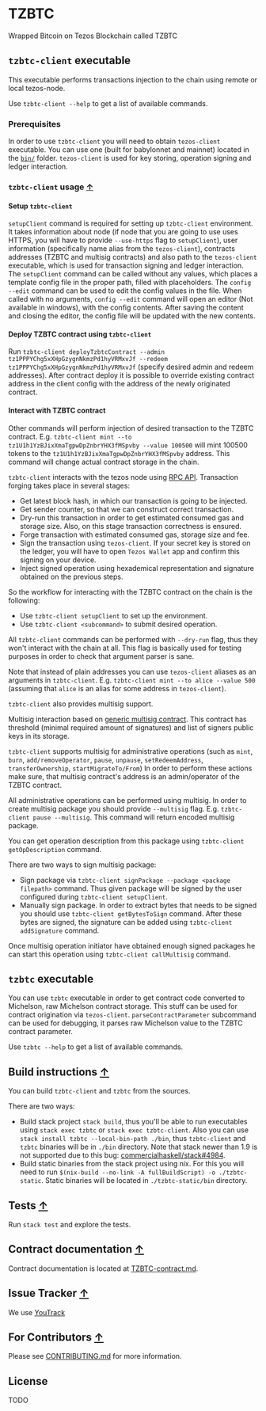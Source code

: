 <!--
 - SPDX-FileCopyrightText: 2019 Bitcoin Suisse
 -
 - SPDX-License-Identifier: LicenseRef-Proprietary
 -->

# TZBTC

Wrapped Bitcoin on Tezos Blockchain called TZBTC

## `tzbtc-client` executable

This executable performs transactions injection to the chain using remote or local
tezos-node.

Use `tzbtc-client --help` to get a list of available commands.

### Prerequisites

In order to use `tzbtc-client` you will need to obtain `tezos-client`
executable. You can use one (built for babylonnet and mainnet) located in the
[`bin/`](bin/) folder. `tezos-client` is used for key storing, operation signing and
ledger interaction.

### `tzbtc-client` usage [↑](#tzbtc-client-executable)

#### Setup `tzbtc-client`
`setupClient` command is required for setting up `tzbtc-client`
environment. It takes information about node (if node that you are going to use
uses HTTPS, you will have to provide `--use-https` flag to `setupClient`),
user information (specifically name alias from the `tezos-client`), contracts addresses
(TZBTC and multisig contracts)
and also path to the `tezos-client` executable, which is used for
transaction signing and ledger interaction. The `setupClient` command
can be called without any values, which places a template config file in
the proper path, filled with placeholders. The `config --edit` command
can be used to edit the config values in the file. When called with no
arguments, `config --edit` command will open an editor (Not available in
windows), with the config contents. After saving the content and
closing the editor, the config file will be updated with the new
contents.

#### Deploy TZBTC contract using `tzbtc-client`

Run `tzbtc-client deployTzbtcContract --admin tz1PPPYChg5xXHpGzygnNkmzPd1hyVRMxvJf --redeem tz1PPPYChg5xXHpGzygnNkmzPd1hyVRMxvJf`
(specify desired admin and redeem addresses). After contract deploy it is possible to override existing contract address in the
client config with the address of the newly originated contract.

#### Interact with TZBTC contract

Other commands will perform injection of desired transaction to the
TZBTC contract. E.g. `tzbtc-client mint --to tz1U1h1YzBJixXmaTgpwDpZnbrYHX3fMSpvby --value 100500`
will mint 100500 tokens to the `tz1U1h1YzBJixXmaTgpwDpZnbrYHX3fMSpvby` address.
This command will change actual contract storage in the chain.

`tzbtc-client` interacts with the tezos node using [RPC API](https://tezos.gitlab.io/api/rpc.html).
Transaction forging takes place in several stages:

* Get latest block hash, in which our transaction is going to be injected.
* Get sender counter, so that we can construct correct transaction.
* Dry-run this transaction in order to get estimated consumed gas and storage size.
Also, on this stage transaction correctness is ensured.
* Forge transaction with estimated consumed gas, storage size and fee.
* Sign the transaction using `tezos-client`. If your secret key is stored on the
ledger, you will have to open `Tezos Wallet` app and confirm this signing on
your device.
* Inject signed operation using hexademical representation and signature obtained
on the previous steps.


So the workflow for interacting with the TZBTC contract on the chain is the following:
* Use `tzbtc-client setupClient` to set up the environment.
* Use `tzbtc-client <subcommand>` to submit desired operation.

All `tzbtc-client` commands can be performed with `--dry-run` flag, thus they won't
interact with the chain at all. This flag is basically used for testing purposes in
order to check that argument parser is sane.

Note that instead of plain addresses you can use `tezos-client` aliases as an arguments
in `tzbtc-client`. E.g. `tzbtc-client mint --to alice --value 500` (assuming that
`alice` is an alias for some address in `tezos-client`).

`tzbtc-client` also provides multisig support.

Multisig interaction based on [generic multisig contract](contracts/MultiSigGeneric.tz).
This contract has threshold (minimal required amount of signatures) and list of signers
public keys in its storage.

`tzbtc-client` supports multisig for administrative operations (such as `mint`, `burn`,
`add/removeOperator`, `pause`, `unpause`, `setRedeemAddress`, `transferOwnership`,
`startMigrateTo/From`)
In order to perform these actions make sure, that multisig contract's address is
an admin/operator of the TZBTC contract.

All administrative operations can be performed using multisig.
In order to create multisig package you should provide `--multisig` flag.
E.g. `tzbtc-client pause --multisig`. This command will return encoded multisig package.

You can get operation description from this package using `tzbtc-client getOpDescription` command.

There are two ways to sign multisig package:
* Sign package via `tzbtc-client signPackage --package <package filepath>` command.
Thus given package will be signed by the user configured during `tzbtc-client setupClient`.
* Manually sign package. In order to extract bytes that needs to be signed you should use
`tzbtc-client getBytesToSign` command. After these bytes are signed, the signature can be
added using `tzbtc-client addSignature` command.

Once multisig operation initiator have obtained enough signed packages he can start this
operation using `tzbtc-client callMultisig` command.

## `tzbtc` executable

You can use `tzbtc` executable in order to get contract code converted
to Michelson, raw Michelson contract storage. This stuff can be used for
contract origination via `tezos-client`.
`parseContractParameter` subcommand can be used for debugging,
it parses raw Michelson value to the TZBTC contract parameter.

Use `tzbtc --help` to get a list of available commands.

## Build instructions [↑](#TZBTC)

You can build `tzbtc-client` and `tzbtc` from the sources.

There are two ways:
* Build stack project `stack build`, thus you'll be able to run executables using
`stack exec tzbtc` or `stack exec tzbtc-client`. Also you can use
`stack install tzbtc --local-bin-path ./bin`, thus `tzbtc-client` and `tzbtc` binaries
will be in `./bin` directory. Note that stack newer than 1.9 is
not supported due to this bug: [commercialhaskell/stack#4984](https://github.com/commercialhaskell/stack/issues/4984).
* Build static binaries from the stack project using nix. For this you will need to run
`$(nix-build --no-link -A fullBuildScript) -o ./tzbtc-static`. Static binaries
will be located in `./tzbtc-static/bin` directory.

## Tests [↑](#TZBTC)

Run `stack test` and explore the tests.

## Contract documentation [↑](#TZBTC)

<!-- TODO TBTC-73 This link is a bit hacky, it relies on GitHub internals to some extent.
-->

Contract documentation is located at [TZBTC-contract.md](../autodoc/master/TZBTC-contract.md).

## Issue Tracker [↑](#TZBTC)

We use [YouTrack](https://issues.serokell.io/issues/TBTC)

## For Contributors [↑](#TZBTC)

Please see [CONTRIBUTING.md](CONTRIBUTING.md) for more information.

## License

TODO
